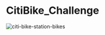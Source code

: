 # CitiBike_Challenge


![citi-bike-station-bikes](https://github.com/Juslima/CitiBike_Challenge/assets/130790909/d9434158-5e9c-4cfa-a567-5827786d69d4)

